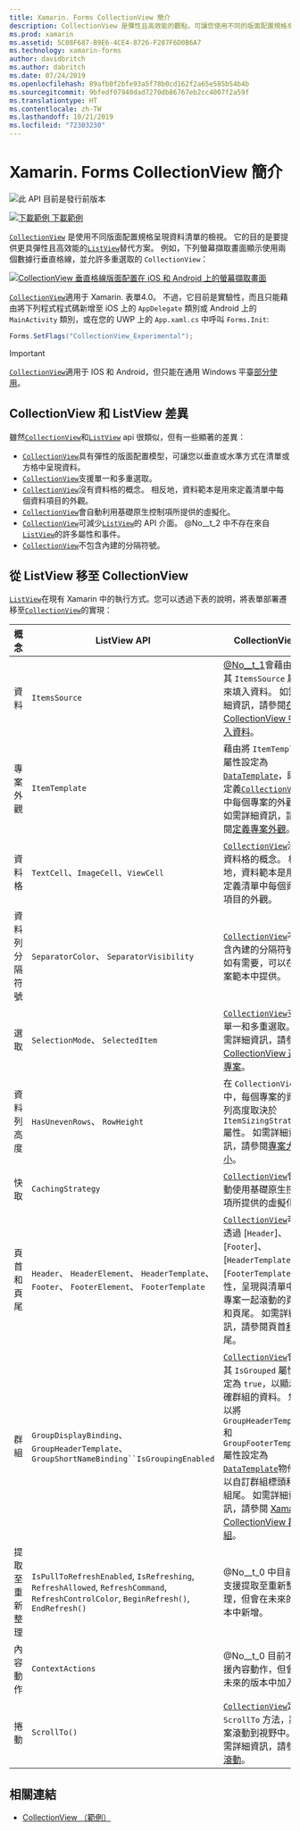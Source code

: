 ```yaml
---
title: Xamarin. Forms CollectionView 簡介
description: CollectionView 是彈性且高效能的觀點，可讓您使用不同的版面配置規格來呈現資料清單。
ms.prod: xamarin
ms.assetid: 5C08F687-B9E6-4CE4-8726-F287F6D0B6A7
ms.technology: xamarin-forms
author: davidbritch
ms.author: dabritch
ms.date: 07/24/2019
ms.openlocfilehash: 89afb0f2bfe93a5f78b0cd162f2a65e585b54b4b
ms.sourcegitcommit: 9bfedf07940dad7270db86767eb2cc4007f2a59f
ms.translationtype: HT
ms.contentlocale: zh-TW
ms.lasthandoff: 10/21/2019
ms.locfileid: "72303230"
---
```

# <a name="xamarinforms-collectionview-introduction"></a>Xamarin. Forms CollectionView 簡介

![此 API 目前是發行前版本](~/media/shared/preview.png)

[![下載範例](~/media/shared/download.png) 下載範例](https://docs.microsoft.com/samples/xamarin/xamarin-forms-samples/userinterface-collectionviewdemos/)

[`CollectionView`](xref:Xamarin.Forms.CollectionView) 是使用不同版面配置規格呈現資料清單的檢視。 它的目的是要提供更具彈性且高效能的[`ListView`](xref:Xamarin.Forms.ListView)替代方案。 例如，下列螢幕擷取畫面顯示使用兩個數據行垂直格線，並允許多重選取的 `CollectionView`：

[![CollectionView 垂直格線版面配置在 iOS 和 Android 上的螢幕擷取畫面](introduction-images/verticalgrid-multipleselection.png "具有多個選取範圍的 CollectionView 垂直格線版面配置")](introduction-images/verticalgrid-multipleselection-large.png#lightbox "具有多個選取範圍的 CollectionView 垂直格線版面配置")

[`CollectionView`](xref:Xamarin.Forms.CollectionView)適用于 Xamarin. 表單4.0。 不過，它目前是實驗性，而且只能藉由將下列程式程式碼新增至 iOS 上的 `AppDelegate` 類別或 Android 上的 `MainActivity` 類別，或在您的 UWP 上的 `App.xaml.cs` 中呼叫 `Forms.Init`:

```csharp
Forms.SetFlags("CollectionView_Experimental");
```

> [!IMPORTANT]
> [`CollectionView`](xref:Xamarin.Forms.CollectionView)適用于 IOS 和 Android，但只能在通用 Windows 平臺[部分使用](https://gist.github.com/hartez/7d0edd4182dbc7de65cebc6c67f72e14)。

## <a name="collectionview-and-listview-differences"></a>CollectionView 和 ListView 差異

雖然[`CollectionView`](xref:Xamarin.Forms.CollectionView)和[`ListView`](xref:Xamarin.Forms.ListView) api 很類似，但有一些顯著的差異：

- [`CollectionView`](xref:Xamarin.Forms.CollectionView)具有彈性的版面配置模型，可讓您以垂直或水準方式在清單或方格中呈現資料。
- [`CollectionView`](xref:Xamarin.Forms.CollectionView)支援單一和多重選取。
- [`CollectionView`](xref:Xamarin.Forms.CollectionView)沒有資料格的概念。 相反地，資料範本是用來定義清單中每個資料項目的外觀。
- [`CollectionView`](xref:Xamarin.Forms.CollectionView)會自動利用基礎原生控制項所提供的虛擬化。
- [`CollectionView`](xref:Xamarin.Forms.CollectionView)可減少[`ListView`](xref:Xamarin.Forms.ListView)的 API 介面。 @No__t_2 中不存在來自[`ListView`](xref:Xamarin.Forms.ListView)的許多屬性和事件。
- [`CollectionView`](xref:Xamarin.Forms.CollectionView)不包含內建的分隔符號。

## <a name="move-from-listview-to-collectionview"></a>從 ListView 移至 CollectionView

[`ListView`](xref:Xamarin.Forms.ListView)在現有 Xamarin 中的執行方式。您可以透過下表的說明，將表單部署遷移至[`CollectionView`](xref:Xamarin.Forms.CollectionView)的實現：

| 概念 | ListView API | CollectionView |
|---|---|---|
| 資料 | `ItemsSource` | [@No__t_1](xref:Xamarin.Forms.CollectionView)會藉由設定其 `ItemsSource` 屬性來填入資料。 如需詳細資訊，請參閱[在 CollectionView 中填入資料](populate-data.md#populate-a-collectionview-with-data)。 |
| 專案外觀 | `ItemTemplate` | 藉由將 `ItemTemplate` 屬性設定為[`DataTemplate`](xref:Xamarin.Forms.DataTemplate)，即可定義[`CollectionView`](xref:Xamarin.Forms.CollectionView)中每個專案的外觀。 如需詳細資訊，請參閱[定義專案外觀](populate-data.md#define-item-appearance)。 |
| 資料格 | `TextCell`、`ImageCell`、`ViewCell` | [`CollectionView`](xref:Xamarin.Forms.CollectionView)沒有資料格的概念。 相反地，資料範本是用來定義清單中每個資料項目的外觀。 |
| 資料列分隔符號 | `SeparatorColor`、 `SeparatorVisibility` | [`CollectionView`](xref:Xamarin.Forms.CollectionView)不包含內建的分隔符號。 如有需要，可以在專案範本中提供。 |
| 選取 | `SelectionMode`、 `SelectedItem` | [`CollectionView`](xref:Xamarin.Forms.CollectionView)支援單一和多重選取。 如需詳細資訊，請參閱[CollectionView 選取專案](selection.md)。 |
| 資料列高度 | `HasUnevenRows`、 `RowHeight` | 在 `CollectionView` 中，每個專案的資料列高度取決於 `ItemSizingStrategy` 屬性。 如需詳細資訊，請參閱[專案大小](layout.md#item-sizing)。|
| 快取 | `CachingStrategy` | [`CollectionView`](xref:Xamarin.Forms.CollectionView)會自動使用基礎原生控制項所提供的虛擬化。 |
| 頁首和頁尾 | `Header`、 `HeaderElement`、 `HeaderTemplate`、 `Footer`、 `FooterElement`、 `FooterTemplate` | [`CollectionView`](xref:Xamarin.Forms.CollectionView)可以透過 [`Header`]、[`Footer`]、[`HeaderTemplate`] 和 [`FooterTemplate`] 屬性，呈現與清單中的專案一起滾動的頁首和頁尾。 如需詳細資訊，請參閱頁首[和](layout.md#headers-and-footers)頁尾。 |
| 群組 | `GroupDisplayBinding`、`GroupHeaderTemplate`、`GroupShortNameBinding``IsGroupingEnabled` | [`CollectionView`](xref:Xamarin.Forms.CollectionView)會將其 `IsGrouped` 屬性設定為 `true`，以顯示正確群組的資料。 您可以將 `GroupHeaderTemplate` 和 `GroupFooterTemplate` 屬性設定為[`DataTemplate`](xref:Xamarin.Forms.DataTemplate)物件，以自訂群組標頭和群組尾。 如需詳細資訊，請參閱 [Xamarin CollectionView 群組](grouping.md)。 |
| 提取至重新整理 | `IsPullToRefreshEnabled`, `IsRefreshing`, `RefreshAllowed`, `RefreshCommand`, `RefreshControlColor`, `BeginRefresh()`, `EndRefresh()` | @No__t_0 中目前不支援提取至重新整理，但會在未來的版本中新增。 |
| 內容動作 | `ContextActions` | @No__t_0 目前不支援內容動作，但會在未來的版本中加入。 |
| 捲動 | `ScrollTo()` | [`CollectionView`](xref:Xamarin.Forms.CollectionView)定義 `ScrollTo` 方法，將專案滾動到視野中。 如需詳細資訊，請參閱[滾動](scrolling.md)。 |

## <a name="related-links"></a>相關連結

- [CollectionView （範例）](https://docs.microsoft.com/samples/xamarin/xamarin-forms-samples/userinterface-collectionviewdemos/)
